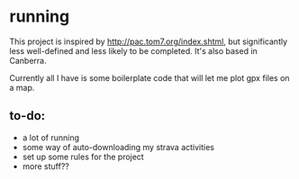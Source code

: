 # running

This project is inspired by http://pac.tom7.org/index.shtml, but significantly less well-defined and less likely to be completed.
It's also based in Canberra.

Currently all I have is some boilerplate code that will let me plot gpx files on a map.

## to-do:
- a lot of running
- some way of auto-downloading my strava activities
- set up some rules for the project
- more stuff??
